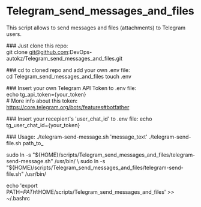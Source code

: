 # Telegram_send_messages_and_files
This script allows to send messages and files (attachments) to Telegram users.

\### Just clone this repo: \
git clone git@github.com:DevOps-autokz/Telegram_send_messages_and_files.git

\### cd to cloned repo and add your own .env file: \
cd Telegram_send_messages_and_files
touch .env

\### Insert your own Telegram API Token to .env file: \
echo tg_api_token={your_token} \
\# More info about this token: https://core.telegram.org/bots/features#botfather

\### Insert your recepient's 'user_chat_id' to .env file:
echo tg_user_chat_id={your_token}


\### Usage:
./telegram-send-message.sh 'message_text'
./telegram-send-file.sh path_to_


sudo ln -s "${HOME}/scripts/Telegram_send_messages_and_files/telegram-send-message.sh" /usr/bin/   \
sudo ln -s "${HOME}/scripts/Telegram_send_messages_and_files/telegram-send-file.sh" /usr/bin/

echo 'export PATH=$PATH:$HOME/scripts/Telegram_send_messages_and_files' >> ~/.bashrc

